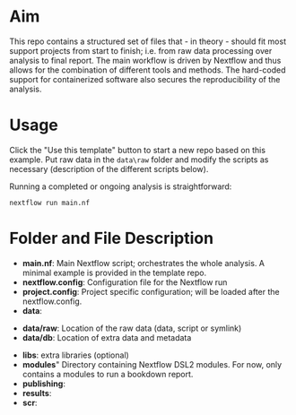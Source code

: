 # Aim

This repo contains a structured set of files that - in theory - should fit most support projects from start to finish; i.e. from raw data processing over analysis to final report. The main workflow is driven by Nextflow and thus allows for the combination of different tools and methods. The hard-coded support for containerized software also secures the reproducibility of the analysis.

# Usage

Click the "Use this template" button to start a new repo based on this example. Put raw data in the `data\raw` folder and modify the scripts as necessary (description of the different scripts below).

Running a completed or ongoing analysis is straightforward:

```
nextflow run main.nf
```


# Folder and File Description

* __main.nf__: Main Nextflow script; orchestrates the whole analysis. A minimal 
example is provided in the template repo.
* __nextflow.config__: Configuration file for the Nextflow run
* __project.config__: Project specific configuration; will be loaded after the nextflow.config.
* __data__: 
- __data/raw__: Location of the raw data (data, script or symlink)
- __data/db__: Location of extra data and metadata
* __libs__: extra libraries (optional)
* __modules__" Directory containing Nextflow DSL2 modules. For now, only contains a modules to run a bookdown report.
* __publishing__:
* __results__:
* __scr__:
